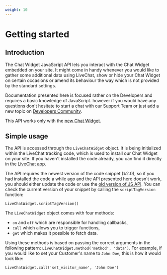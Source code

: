 ```yaml
---
weight: 10
---
```


# Getting started

## Introduction

The Chat Widget JavaScript API lets you interact with the Chat Widget embedded on your site.
It might come in handy whenever you would like to gather some additional data using LiveChat, show or hide your Chat Widget on certain occasions or amend its behaviour the way which is not provided by the standard settings.

Documentation presented here is focused rather on the Developers and requires a basic knowledge of JavaScript. however if you would have any questions don't hesitate to start a chat with our Support Team or just add a new topic on [Developers Community](https://www.livechatinc.com/community/c/developers-api).

This API works only with the [new Chat Widget](https://developers.livechatinc.com/blog/new-chat-window-look/).

## Simple usage

The API is accessed through the `LiveChatWidget` object.
It is being initialized within the LiveChat tracking code, which is used to install our Chat Widget on your site.
If you haven't installed the code already, you can find it directly in the [LiveChat app](https://my.livechatinc.com/settings/code).

The API requires the newest version of the code snippet (≥2.0), so if you had installed the code a while ago and the API presented here doesn't work, you should either update the code or use the [old version of JS API](https://developers.livechatinc.com/docs/js-api/#introduction). You can check the current version of your snippet by calling the `scriptTagVersion` function:

`LiveChatWidget.scriptTagVersion()`

The `LiveChatWidget` object comes with four methods:

- `on` and `off` which are responsible for handling callbacks,
- `call` which allows you to trigger functions,
- `get` which makes it possible to fetch data.

Using these methods is based on passing the correct arguments in the following pattern: `LiveChatWidget.method('method', 'data')`.
For example, if you would like to set your Customer's name to `John Doe`, this is how it would look like:

`LiveChatWidget.call('set_visitor_name', 'John Doe')`
